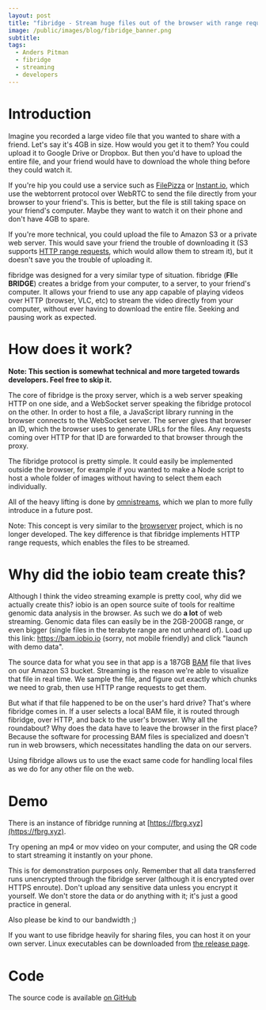 ```yaml
---
layout: post
title: "fibridge - Stream huge files out of the browser with range requests"
image: /public/images/blog/fibridge_banner.png
subtitle:
tags:
  - Anders Pitman
  - fibridge
  - streaming
  - developers
---
```


# Introduction

Imagine you recorded a large video file that you wanted to share with a friend.
Let's say it's 4GB in size. How would you get it to them? You could upload it
to Google Drive or Dropbox. But then you'd have to upload the entire file, and
your friend would have to download the whole thing before they could watch it.

If you're hip you could use a service such as
[FilePizza](https://file.pizza/) or
[Instant.io](https://instant.io/), which use the webtorrent protocol over
WebRTC to send the file directly from your browser to your friend's. This is
better, but the file is still taking space on your friend's computer. Maybe
they want to watch it on their phone and don't have 4GB to spare.

If you're more technical, you could upload the file to Amazon S3 or a private
web server. This would save your friend the trouble of downloading it (S3
supports
[HTTP range requests](https://developer.mozilla.org/en-US/docs/Web/HTTP/Range_requests),
which would allow them to stream it), but it doesn't save you the trouble of
uploading it.

fibridge was designed for a very similar type of situation. fibridge
(**FI**le **BRIDGE**) creates a bridge from your computer, to a server, to your friend's
computer. It allows your friend to use any app capable of playing videos
over HTTP (browser, VLC, etc) to stream the video directly from your computer,
without ever having to download the entire file. Seeking and pausing work
as expected.

# How does it work?

**Note: This section is somewhat technical and more targeted towards
developers. Feel free to skip it.**

The core of fibridge is the proxy server, which is a web server speaking HTTP on
one side, and a WebSocket server speaking the fibridge protocol on the other.
In order to host a file, a JavaScript library running in the browser connects
to the WebSocket server. The server gives that browser an ID, which the browser
uses to generate URLs for the files.  Any requests coming over HTTP for that ID
are forwarded to that browser through the proxy.

The fibridge protocol is pretty simple. It could easily be implemented outside
the browser, for example if you wanted to make a Node script to host a
whole folder of images without having to select them each individually.

All of the heavy lifting is done by
[omnistreams](https://github.com/omnistreams/omnistreams-spec),
which we plan to more fully introduce in a future post. 

Note: This concept is very similar to the
[browserver](https://github.com/jed/browserver-node)
project, which is no longer developed. The key difference is that fibridge
implements HTTP range requests, which enables the files to be streamed.

# Why did the iobio team create this?

Although I think the video streaming example is pretty cool, why did we
actually create this? iobio is an open source suite of tools for realtime
genomic data analysis in the browser.  As such we do **a lot** of web
streaming. Genomic data files can easily be in the 2GB-200GB range, or even
bigger (single files in the terabyte range are not unheard of). Load up this
link:
<a href='https://bam.iobio.io' target='_blank'>https://bam.iobio.io</a>
(sorry, not mobile friendly) and click "launch with demo data".

The source data for what you see in that app is a 187GB
[BAM](https://samtools.github.io/hts-specs/SAMv1.pdf) file that lives on our
Amazon S3 bucket. Streaming is the reason we're able to
visualize that file in real time. We sample the file, and figure out exactly
which chunks we need to grab, then use HTTP range requests to get them.

But what if that file happened to be on the
user's hard drive? That's where fibridge comes in. If a user selects a local
BAM file, it is routed through fibridge, over HTTP, and back to the user's
browser. Why all the roundabout? Why does the data have to leave the browser in
the first place? Because the software for processing BAM files is specialized
and doesn't run in web browsers, which necessitates handling the data on our
servers.

Using fibridge allows us to use the exact same code for handling local files
as we do for any other file on the web.

# Demo

There is an instance of fibridge running at
[https://fbrg.xyz](https://fbrg.xyz).

Try opening an mp4 or mov video on your computer, and using the QR code to
start streaming it instantly on your phone.

This is for demonstration purposes only. Remember that all data transferred
runs unencrypted through the fibridge server (although it is encrypted over
HTTPS enroute). Don't upload any sensitive data unless you encrypt it yourself.
We don't store the data or do anything with it; it's just a good practice in
general.

Also please be kind to our bandwidth ;)

If you want to use fibridge heavily for sharing files, you can host it on your
own server. Linux executables can be downloaded from
[the release page](https://github.com/anderspitman/fibridge-proxy-rs/releases).


# Code

The source code is available
[on GitHub](https://github.com/anderspitman/fibridge-proxy-rs)

<!--
<div style="text-align: center; border: 1px solid; margin-bottom: 20px;">
  <img src="/public/images/blog/bam_2.0/help_button.png">
</div>
-->
